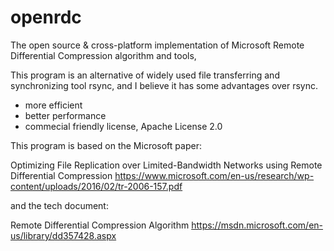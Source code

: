 # openrdc
The open source & cross-platform implementation of Microsoft Remote Differential Compression algorithm and tools, 

This program is an alternative of widely used file transferring and synchronizing tool rsync, and I believe it has some advantages over rsync.

* more efficient
* better performance
* commecial friendly license, Apache License 2.0

This program is based on the Microsoft paper:

Optimizing File Replication over Limited-Bandwidth Networks using Remote Differential Compression
https://www.microsoft.com/en-us/research/wp-content/uploads/2016/02/tr-2006-157.pdf

and the tech document:

Remote Differential Compression Algorithm
https://msdn.microsoft.com/en-us/library/dd357428.aspx

